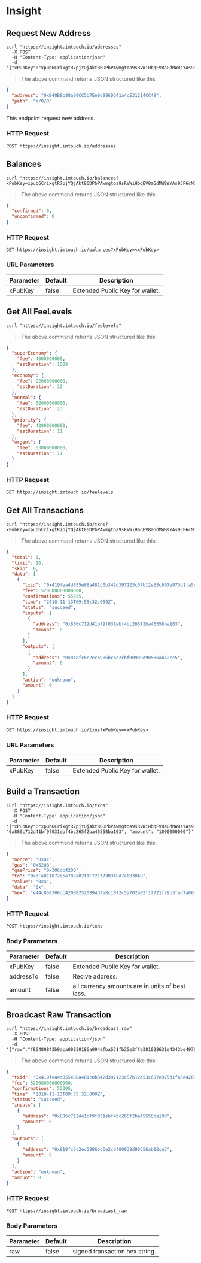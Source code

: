# Insight

## Request New Address

```shell
curl "https://insight.imtouch.io/addresses"
  -X POST
  -H "Content-Type: application/json"
  -d '{"xPubKey":"xpub6CrixgtR7pjYQjAkt86DPbPAwmgtoa9sRVWiHbqEV8aGdMWBsYAs93F6cM1HhawcVMUevAsNzbVUt6QpwvpqKFJohtTVq7cC1SQiqzwEtgE"}'
```

> The above command returns JSON structured like this:

```json
{
  "address": "0xB48B9b88a99CC5b7Ee8d986D341a4cE31214CC49",
  "path": "m/0/0"
}
```

This endpoint request new address.

### HTTP Request

`POST https://insight.imtouch.io/addresses`

## Balances

```shell
curl "https://insight.imtouch.io/balances?xPubKey=xpub6CrixgtR7pjYQjAkt86DPbPAwmgtoa9sRVWiHbqEV8aGdMWBsYAs93F6cM1HhawcVMUevAsNzbVUt6QpwvpqKFJohtTVq7cC1SQiqzwEtgE"
```

> The above command returns JSON structured like this:

```json
{
  "confirmed": 0,
  "unconfirmed": 0
}
```

### HTTP Request

`GET https://insight.imtouch.io/balances?xPubKey=<xPubKey>`

### URL Parameters

Parameter | Default | Description
--------- | ------- | -----------
xPubKey | false | Extended Public Key for wallet.

## Get All FeeLevels

```shell
curl "https://insight.imtouch.io/feelevels"
```

> The above command returns JSON structured like this:

```json
{
  "superEconomy": {
    "fee": 4000000000,
    "estDuration": 1089
  },
  "economy": {
    "fee": 22000000000,
    "estDuration": 32
  },
  "normal": {
    "fee": 32000000000,
    "estDuration": 23
  },
  "priority": {
    "fee": 42000000000,
    "estDuration": 11
  },
  "urgent": {
    "fee": 53000000000,
    "estDuration": 11
  }
}
```

### HTTP Request

`GET https://insight.imtouch.io/feelevels`

## Get All Transactions

```shell
curl "https://insight.imtouch.io/txns?xPubKey=xpub6CrixgtR7pjYQjAkt86DPbPAwmgtoa9sRVWiHbqEV8aGdMWBsYAs93F6cM1HhawcVMUevAsNzbVUt6QpwvpqKFJohtTVq7cC1SQiqzwEtgE"
```

> The above command returns JSON structured like this:

```json
{
  "total": 1,
  "limit": 10,
  "skip": 0,
  "data": [
    {
      "txid": "0x419fea4d855e88a481c0b342d397123c57b12e53c607e975d1fa5e4269214ebc",
      "fee": 520680000000000,
      "confirmations": 55295,
      "time": "2018-11-13T09:55:32.000Z",
      "status": "succeed",
      "inputs": [
        {
          "address": "0x886c712d41bf9f031ebf4bc265f2ba45558ba103",
          "amount": 0
        }
      ],
      "outputs": [
        {
          "address": "0x818fc6c2ec5986bc6e2cbf00939d90556ab12ce5",
          "amount": 0
        }
      ],
      "action": "unknown",
      "amount": 0
    }
  ]
}
```

### HTTP Request

`GET https://insight.imtouch.io/txns?xPubKey=<xPubKey>`

### URL Parameters

Parameter | Default | Description
--------- | ------- | -----------
xPubKey | false | Extended Public Key for wallet.

## Build a Transaction

```shell
curl "https://insight.imtouch.io/txns"
  -X POST
  -H "Content-Type: application/json"
  -d '{"xPubKey":"xpub6CrixgtR7pjYQjAkt86DPbPAwmgtoa9sRVWiHbqEV8aGdMWBsYAs93F6cM1HhawcVMUevAsNzbVUt6QpwvpqKFJohtTVq7cC1SQiqzwEtgE","addressTo": "0x886c712d41bf9f031ebf4bc265f2ba45558ba103", "amount": "1000000000"}'
```

> The above command returns JSON structured like this:

```json
{
  "nonce": "0x4c",
  "gas": "0x5208",
  "gasPrice": "0x306dc4200",
  "to": "0xdFa8C1872c5a702a02f1F721f79B3fEd7a603DAB",
  "value": "0xa",
  "data": "0x",
  "hex": "e44c850306dc420082520894dfa8c1872c5a702a02f1f721f79b3fed7a603dab0a801c8080"
}
```

### HTTP Request

`POST https://insight.imtouch.io/txns`

### Body Parameters

Parameter | Default | Description
--------- | ------- | -----------
xPubKey | false | Extended Public Key for wallet.
addressTo | false | Recive address.
amount | false | all currency amounts are in units of best less.

## Broadcast Raw Transaction

```shell
curl "https://insight.imtouch.io/broadcast_raw"
  -X POST
  -H "Content-Type: application/json"
  -d '{"raw":"f86480843b9aca00830186a094efba531fb35e3ffe381028631e4343be497952f701801ba01186defe7ae83fd09698efcc03517df49c06ada7fa11268ce2a306179e03be9da01a8a15c193f88048e2e1b13f783b80dfb7763063a06d52bf7914c350c8f9c2af"}'
```

> The above command returns JSON structured like this:

```json
{
  "txid": "0x419fea4d855e88a481c0b342d397123c57b12e53c607e975d1fa5e4269214ebc",
  "fee": 520680000000000,
  "confirmations": 55295,
  "time": "2018-11-13T09:55:32.000Z",
  "status": "succeed",
  "inputs": [
    {
      "address": "0x886c712d41bf9f031ebf4bc265f2ba45558ba103",
      "amount": 0
    }
  ],
  "outputs": [
    {
      "address": "0x818fc6c2ec5986bc6e2cbf00939d90556ab12ce5",
      "amount": 0
    }
  ],
  "action": "unknown",
  "amount": 0
}
```

### HTTP Request

`POST https://insight.imtouch.io/broadcast_raw`

### Body Parameters

Parameter | Default | Description
--------- | ------- | -----------
raw | false | signed transaction hex string.